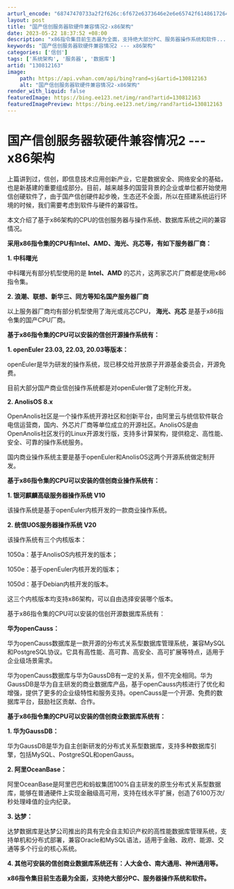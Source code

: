 ```yaml
---
arturl_encode: "68747470733a2f2f626c:6f672e6373646e2e6e65742f6148617264447265616d65722f:61727469636c652f64657461696c732f313330383132313633"
layout: post
title: "国产信创服务器软硬件兼容情况2-x86架构"
date: 2023-05-22 18:37:52 +08:00
description: "x86指令集目前生态最为全面，支持绝大部分PC、服务器操作系统和软件..."
keywords: "国产信创服务器软硬件兼容情况2 --- x86架构"
categories: ['信创']
tags: ['系统架构', '服务器', '数据库']
artid: "130812163"
image:
    path: https://api.vvhan.com/api/bing?rand=sj&artid=130812163
    alt: "国产信创服务器软硬件兼容情况2-x86架构"
render_with_liquid: false
featuredImage: https://bing.ee123.net/img/rand?artid=130812163
featuredImagePreview: https://bing.ee123.net/img/rand?artid=130812163
---
```


# 国产信创服务器软硬件兼容情况2 --- x86架构

上篇讲到过，信创，即信息技术应用创新产业，它是数据安全、网络安全的基础，也是新基建的重要组成部分。目前，越来越多的国营背景的企业或单位都开始使用信创硬软件了，由于国产信创硬件起步晚，生态还不全面，所以在搭建系统运行环境的时候，我们需要考虑到软件与硬件的兼容性。

本文介绍了基于x86架构的CPU的信创服务器与操作系统、数据库系统之间的兼容情况。

**采用x86指令集的CPU有Intel、AMD、海光、兆芯等，有如下服务器厂商：**

**1. 中科曙光**

中科曙光有部分机型使用的是
**Intel、AMD**
的芯片，这两家芯片厂商都是使用x86指令集。

**2. 浪潮、联想、新华三、同方等知名国产服务器厂商**

以上服务器厂商均有部分机型使用了海光或兆芯CPU，
**海光、兆芯**
是基于x86指令集的国产CPU厂商。

**基于x86指令集的CPU可以安装的信创开源操作系统有：**

**1. openEuler 23.03, 22.03, 20.03等版本：**

openEuler是华为研发的操作系统，现已移交给开放原子开源基金委员会，开源免费。

目前大部分国产商业信创操作系统都是对openEuler做了定制化开发。

**2. AnolisOS 8.x**

OpenAnolis社区是一个操作系统开源社区和创新平台，由阿里云与统信软件联合电信运营商，国内、外芯片厂商等单位成立的开源社区。AnolisOS是由OpenAnolis社区发行的Linux开源发行版，支持多计算架构，提供稳定、高性能、安全、可靠的操作系统服务。

国内商业操作系统主要是基于openEuler和AnolisOS这两个开源系统做定制开发。

**基于x86指令集的CPU可以安装的信创商业操作系统有：**

**1. 银河麒麟高级服务器操作系统 V10**

该操作系统是基于openEuler内核开发的一款商业操作系统。

**2. 统信UOS服务器操作系统 V20**

该操作系统有三个内核版本：

1050a：基于AnolisOS内核开发的版本；

1050e：基于openEuler内核开发的版本；

1050d：基于Debian内核开发的版本。

这三个内核版本均支持x86架构，可以自由选择安装哪个版本。

基于x86指令集的CPU可以安装的信创开源数据库系统有：

**华为openCauss：**

华为openCauss数据库是一款开源的分布式关系型数据库管理系统，兼容MySQL和PostgreSQL协议。它具有高性能、高可靠、高安全、高可扩展等特点，适用于企业级场景需求。

华为openCauss数据库与华为GaussDB有一定的关系，但不完全相同。华为GaussDB是华为自主研发的商业数据库产品，基于openCauss内核进行了优化和增强，提供了更多的企业级特性和服务支持。openCauss是一个开源、免费的数据库平台，鼓励社区贡献、合作。

**基于x86指令集的CPU可以安装的信创商业数据库系统有：**

**1. 华为GaussDB：**

华为GaussDB是华为自主创新研发的分布式关系型数据库，支持多种数据库引擎，包括MySQL、PostgreSQL和openGauss。

**2. 阿里OceanBase：**

阿里OceanBase是阿里巴巴和蚂蚁集团100%自主研发的原生分布式关系型数据库，能够在普通硬件上实现金融级高可用，支持在线水平扩展，创造了6100万次/秒处理峰值的业内纪录。

**3. 达梦：**

达梦数据库是达梦公司推出的具有完全自主知识产权的高性能数据库管理系统，支持单机和分布式部署，兼容Oracle和MySQL语法，适用于金融、政府、能源、交通等多个行业的核心系统。

**4. 其他可安装的信创商业数据库系统还有：人大金仓、南大通用、神州通用等。**

**x86指令集目前生态最为全面，支持绝大部分PC、服务器操作系统和软件。**